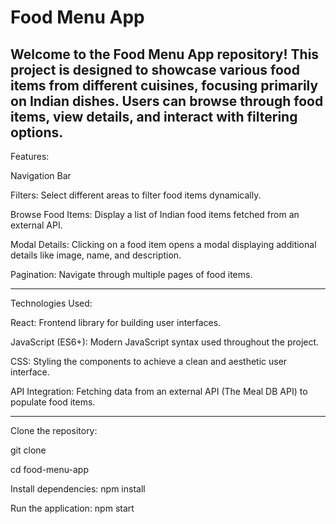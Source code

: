 # Food Menu App

Welcome to the Food Menu App repository! This project is designed to showcase various food items from different cuisines, focusing primarily on Indian dishes. Users can browse through food items, view details, and interact with filtering options.
-----
Features:

Navigation Bar

Filters: Select different areas to filter food items dynamically.

Browse Food Items: Display a list of Indian food items fetched from an external API.

Modal Details: Clicking on a food item opens a modal displaying additional details like image, name, and description.

Pagination: Navigate through multiple pages of food items.

---------

Technologies Used:

React: Frontend library for building user interfaces.

JavaScript (ES6+): Modern JavaScript syntax used throughout the project.

CSS: Styling the components to achieve a clean and aesthetic user interface.

API Integration: Fetching data from an external API (The Meal DB API) to populate food items.

-----

Clone the repository:

git clone <repository-url>

cd food-menu-app

Install dependencies:
npm install


Run the application:
npm start
